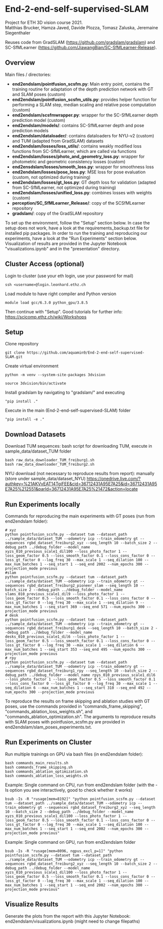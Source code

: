 # End-2-end-self-supervised-SLAM
Project for ETH 3D vision course 2021. 
<br/>
Matthias Brucker, Hamza Javed, Davide Plozza, Tomasz Zaluska, Jeremaine Siegenthaler

Reuses code from GradSLAM (https://github.com/gradslam/gradslam) and 
SC-SfMLearner (https://github.com/JiawangBian/SC-SfMLearner-Release).

## Overview
Main files / directories: 
* **end2endslam/pointfusion_scsfm.py**: Main entry point, contains the training routine for adaptation of the depth prediction network with GT and SLAM poses (custom)
* **end2endslam/pointfusion_scsfm_utils.py**: provides helper function for performing a SLAM step, median scaling and relative pose computation (custom)
* **end2endslam/scsfmwrapper.py**: wrapper for the SC-SfMLearner depth prediction model (custom)
* **end2endslam/models/**: contains SC-SfMLearner depth and pose prediction models
* **end2endslam/dataloader/**: contains dataloaders for NYU-v2 (custom) and TUM (adapted from GradSLAM) datasets 
* **end2endslam/losses/loss_utils/**: contains weakly modified loss functions from SC-SfMLearner, which are called via functions
* **end2endslam/losses/photo_and_geometry_loss.py**: wrapper for photometric and geometric consistency losses (custom)
* **end2ensdslam/losses/smooth_loss.py**: wrapper for smoothness loss
* **end2endslam/losses/pose_loss.py**: MSE loss for pose evaluation (custom, not optimized during training)
* **end2endslam/losses/gt_loss.py**: GT depth loss for validation (adapted from SC-SfMLearner, not optimized during training)
* **end2endslam/losses/unified_loss.py**: combines losses with weights (custom)
* **perception/SC_SfMLearner_Release/**: copy of the SCSfMLearner repository 
* **gradslam/**: copy of the GradSLAM repository

To set up the environment, follow the "Setup" section below. In case the setup does not work, have a look at the requirements_backup.txt file for installed pip packages.
In order to run the training and reproducing our experiments, have a look at the "Run Experiments" section below.
Visualization of results are provided in the Jupyter Notebook "visualizations.ipynb" and in the "presentation" directory.

## Cluster Access (optional)
Login to cluster (use your eth login, use your password for mail)
```shell
ssh <username>@login.leonhard.ethz.ch
```
Load module to have right compiler and Python version
```shell
module load gcc/6.3.0 python_gpu/3.8.5
```
Then continue with "Setup".
Good tutorials for further info:
https://scicomp.ethz.ch/wiki/Workshops

## Setup
Clone repository
```shell
git clone https://github.com/aquamin9/End-2-end-self-supervised-SLAM.git
```
Create virtual environment
```shell
python -m venv --system-site-packages 3dvision
```
```shell
source 3dvision/bin/activate
```
Install gradslam by navigating to "gradslam/" and executing 
```shell
"pip install ."
```
Execute in the main (End-2-end-self-supervised-SLAM) folder 
```shell
"pip install -e ." 
```
## Download Datasets
Download TUM sequences:
bash script for downloading TUM, execute in sample_data/dataset_TUM folder 
```shell
bash raw_data_downloader_TUM_freiburg1.sh 
bash raw_data_downloader_TUM_freiburg2.sh 
```
NYU download (not necessary to reproduce results from report): manually (store under sample_data/dataset_NYU)
https://onedrive.live.com/?authkey=%21AKVvEAT14TgiFEE&cid=36712431A95E7A25&id=36712431A95E7A25%212551&parId=36712431A95E7A25%21472&action=locate



## Run Experiments locally
Commands for reproducing the main experiments with GT poses (run from end2endslam folder):
```shell
# xyz
python pointfusion_scsfm.py --dataset tum --dataset_path ../sample_data/dataset_TUM --odometry icp --train_odometry gt --sequences rgbd_dataset_freiburg2_xyz --seq_length 10 --batch_size 2 --debug_path ../debug_folder --model_name xyzs_010_previous_scale1_dil100 --loss_photo_factor 1 --loss_geom_factor 0.5 --loss_smooth_factor 0.1 --loss_cons_factor 0 --loss_gt_factor 0 --log_freq 30 --max_scale 1 --seq_dilation 100 --max_num_batches 1 --seq_start 1 --seq_end 2002 --num_epochs 300 --projection_mode previous
#slam
python pointfusion_scsfm.py --dataset tum --dataset_path ../sample_data/dataset_TUM --odometry icp --train_odometry gt --sequences rgbd_dataset_freiburg2_pioneer_slam --seq_length 10 --batch_size 2 --debug_path ../debug_folder --model_name slams_010_previous_scale1_dil9 --loss_photo_factor 1 --loss_geom_factor 0.5 --loss_smooth_factor 0.1 --loss_cons_factor 0 --loss_gt_factor 0 --log_freq 30 --max_scale 1 --seq_dilation 9 --max_num_batches 1 --seq_start 369 --seq_end 571 --num_epochs 300 --projection_mode previous
# desk
python pointfusion_scsfm.py --dataset tum --dataset_path ../sample_data/dataset_TUM --odometry icp --train_odometry gt --sequences rgbd_dataset_freiburg1_desk --seq_length 10 --batch_size 2 --debug_path ../debug_folder --model_name desks_010_previous_scale1_dil6 --loss_photo_factor 1 --loss_geom_factor 0.5 --loss_smooth_factor 0.1 --loss_cons_factor 0 --loss_gt_factor 0 --log_freq 30 --max_scale 1 --seq_dilation 6 --max_num_batches 1 --seq_start 353 --seq_end 495 --num_epochs 300 --projection_mode previous
# rpy
python pointfusion_scsfm.py --dataset tum --dataset_path ../sample_data/dataset_TUM --odometry icp --train_odometry gt --sequences rgbd_dataset_freiburg1_rpy --seq_length 10 --batch_size 2 --debug_path ../debug_folder --model_name rpys_010_previous_scale1_dil6 --loss_photo_factor 1 --loss_geom_factor 0.5 --loss_smooth_factor 0.1 --loss_cons_factor 0 --loss_gt_factor 0 --log_freq 30 --max_scale 1 --seq_dilation 6 --max_num_batches 1 --seq_start 310 --seq_end 492 --num_epochs 300 --projection_mode previous
```
To reproduce the results on frame skipping and ablation studies with GT poses, use the commands provided in "commands_frame_skipping", "commands_ablation_loss_weights.sh", and "commands_ablation_optimization.sh".
The arguments to reproduce results with SLAM poses with pointfusion_scsfm.py are provided in end2endslam/slam_poses_experiments.txt. 

## Run Experiments on Cluster
Run multiple trainings on GPU via bash files (in end2endslam folder):
```shell
bash commands_main_results.sh
bash commands_frame_skipping.sh
bash commands_ablation_optimization.sh
bash commands_ablation_loss_weights.sh
```
Example: Single command on CPU, run from end2endslam folder (with the -Is option you see interactively, good to check whether it works)

```shell
bsub -Is -R "rusage[mem=8192]" "python pointfusion_scsfm.py --dataset tum --dataset_path ../sample_data/dataset_TUM --odometry icp --train_odometry gt --sequences rgbd_dataset_freiburg2_xyz --seq_length 10 --batch_size 2 --debug_path ../debug_folder --model_name xyzs_010_previous_scale1_dil100 --loss_photo_factor 1 --loss_geom_factor 0.5 --loss_smooth_factor 0.1 --loss_cons_factor 0 --loss_gt_factor 0 --log_freq 30 --max_scale 1 --seq_dilation 100 --max_num_batches 1 --seq_start 1 --seq_end 2002 --num_epochs 300 --projection_mode previous"
```

Example: Single command on GPU, run from end2endslam folder
```shell
bsub -Is -R "rusage[mem=8096, ngpus_excl_p=1]" "python pointfusion_scsfm.py --dataset tum --dataset_path ../sample_data/dataset_TUM --odometry icp --train_odometry gt --sequences rgbd_dataset_freiburg2_xyz --seq_length 10 --batch_size 2 --debug_path ../debug_folder --model_name xyzs_010_previous_scale1_dil100 --loss_photo_factor 1 --loss_geom_factor 0.5 --loss_smooth_factor 0.1 --loss_cons_factor 0 --loss_gt_factor 0 --log_freq 30 --max_scale 1 --seq_dilation 100 --max_num_batches 1 --seq_start 1 --seq_end 2002 --num_epochs 300 --projection_mode previous"
```

## Visualize Results

Generate the plots from the report with  this  Jupyter Notebook: end2endslam/visualizations.ipynb (might need to change filepaths) 


